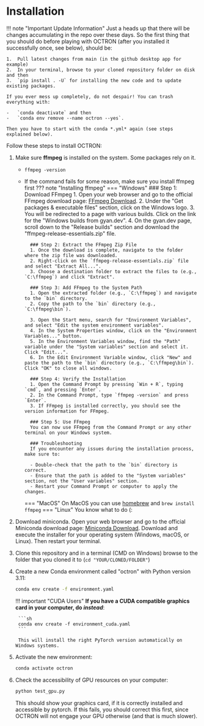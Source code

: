 # Installation

!!! note "Important Update Information"
    Just a heads up that there will be changes accumulating in the repo over these days. 
    So the first thing that you should do before playing with OCTRON (after you installed it successfully once, see below), should be:

    1.  Pull latest changes from main (in the github desktop app for example)
    2.  In your terminal, browse to your cloned repository folder on disk and then
    3.  `pip install . -U` for installing the new code and to update existing packages.

    If you ever mess up completely, do not despair! You can trash everything with:

    -   `conda deactivate` and then
    -   `conda env remove --name octron --yes`.

    Then you have to start with the conda *.yml* again (see steps explained below).

Follow these steps to install OCTRON: 

1. Make sure **ffmpeg** is installed on the system. Some packages rely on it.<br>
    - `ffmpeg -version`
    - If the command fails for some reason, make sure you install ffmpeg first
    ??? note "Installing ffmpeg"
        === "Windows"
            ### Step 1: Download FFmpeg
            1. Open your web browser and go to the official FFmpeg download page: [FFmpeg Download](https://ffmpeg.org/download.html).
            2. Under the "Get packages & executable files" section, click on the Windows logo.
            3. You will be redirected to a page with various builds. Click on the link for the "Windows builds from gyan.dev".
            4. On the gyan.dev page, scroll down to the "Release builds" section and download the "ffmpeg-release-essentials.zip" file.

            ### Step 2: Extract the FFmpeg Zip File
            1. Once the download is complete, navigate to the folder where the zip file was downloaded.
            2. Right-click on the `ffmpeg-release-essentials.zip` file and select "Extract All...".
            3. Choose a destination folder to extract the files to (e.g., `C:\ffmpeg`) and click "Extract".

            ### Step 3: Add FFmpeg to the System Path
            1. Open the extracted folder (e.g., `C:\ffmpeg`) and navigate to the `bin` directory.
            2. Copy the path to the `bin` directory (e.g., `C:\ffmpeg\bin`).

            3. Open the Start menu, search for "Environment Variables", and select "Edit the system environment variables".
            4. In the System Properties window, click on the "Environment Variables..." button.
            5. In the Environment Variables window, find the "Path" variable under the "System variables" section and select it. Click "Edit...".
            6. In the Edit Environment Variable window, click "New" and paste the path to the `bin` directory (e.g., `C:\ffmpeg\bin`). Click "OK" to close all windows.

            ### Step 4: Verify the Installation
            1. Open the Command Prompt by pressing `Win + R`, typing `cmd`, and pressing `Enter`.
            2. In the Command Prompt, type `ffmpeg -version` and press `Enter`.
            3. If FFmpeg is installed correctly, you should see the version information for FFmpeg.

            ### Step 5: Use FFmpeg
            You can now use FFmpeg from the Command Prompt or any other terminal on your Windows system.

            ### Troubleshooting
            If you encounter any issues during the installation process, make sure to:

            - Double-check that the path to the `bin` directory is correct.
            - Ensure that the path is added to the "System variables" section, not the "User variables" section.
            - Restart your Command Prompt or computer to apply the changes.
        === "MacOS"
            On MacOS you can use [homebrew](https://formulae.brew.sh/formula/ffmpeg) and `brew install ffmpeg`
        === "Linux"
            You know what to do (:

2. Download miniconda. Open your web browser and go to the official Miniconda download page: [Miniconda Download](https://docs.conda.io/en/latest/miniconda.html). Download and execute the installer for your operating system (Windows, macOS, or Linux). Then restart your terminal.

3. Clone this repository and in a terminal (CMD on Windows) browse to the folder that you cloned it to (`cd "YOUR/CLONED/FOLDER"`)

4. Create a new Conda environment called "octron" with Python version 3.11:
    ```sh
    conda env create -f environment.yaml
    ```

    !!! important "CUDA Users"
        **If you have a CUDA compatible graphics card in your computer, do *instead***:

        ```sh
        conda env create -f environment_cuda.yaml
        ```

        This will install the right PyTorch version automatically on Windows systems.

5. Activate the new environment:
    ```sh
    conda activate octron
    ```
6. Check the accessibility of GPU resources on your computer:
    ```sh
    python test_gpu.py
    ```
    This should show your graphics card, if it is correctly installed and accessible by pytorch. If this fails, you should correct this first, since OCTRON will not engage your GPU otherwise (and that is much slower).
